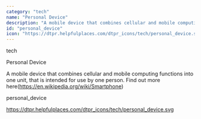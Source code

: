 ```yaml
---
category: "tech"
name: "Personal Device"
description: "A mobile device that combines cellular and mobile computing functions into one unit, that is intended for use by one person. Find out more here(https://en.wikipedia.org/wiki/Smartphone) "
id: "personal_device"
icon: "https://dtpr.helpfulplaces.com/dtpr_icons/tech/personal_device.svg"
---
```

tech

Personal Device

A mobile device that combines cellular and mobile computing functions into one unit, that is intended for use by one person. Find out more here(https://en.wikipedia.org/wiki/Smartphone) 

personal_device

https://dtpr.helpfulplaces.com/dtpr_icons/tech/personal_device.svg